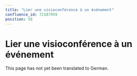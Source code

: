 ```yaml
---
title: "Lier une visioconférence à un événement"
confluence_id: 72187959
position: 58
---
```

# Lier une visioconférence à un événement


This page has not yet been translated to German.

